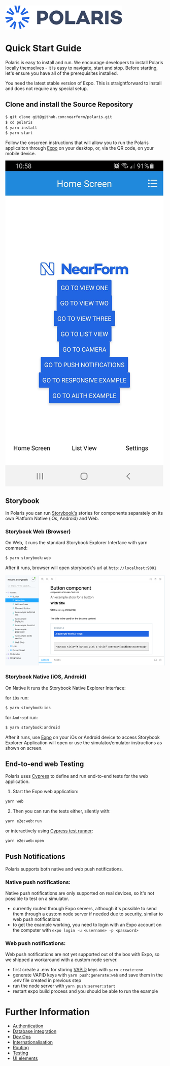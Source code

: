 ![Logo][logo]

# Quick Start Guide

Polaris is easy to install and run. We encourage developers to install Polaris locally themselves - it is easy to navigate, start and stop. Before starting, let's ensure you have all of the prerequisites installed.

You need the latest stable version of Expo. This is straightforward to install and does not require any special setup.

## Clone and install the Source Repository

```bash
$ git clone git@github.com:nearform/polaris.git
$ cd polaris
$ yarn install
$ yarn start
```

Follow the onscreen instructions that will allow you to run the Polaris applicaiton through [Expo] on your desktop, or, via the QR code, on your mobile device.

![polaris-homepage]

## Storybook

In Polaris you can run [Storybook's](polaris_UI.md) stories for components separately on its own Platform Native (iOs, Android) and Web.

### Storybook Web (Browser)

On Web, it runs the standard Storybook Explorer Interface with yarn command:

```bash
$ yarn storybook:web
```

After it runs, browser will open storybook's url at `http://localhost:9001`

![storybook-homepage]

### Storybook Native (iOS, Android)

On Native it runs the Storybook Native Explorer Interface:

for `iOs` run:

```bash
$ yarn storybook:ios
```

for `Android` run:

```bash
$ yarn storybook:android
```

After it runs, use [Expo] on your iOs or Android device to access Storybook Explorer Application will open or use the simulator/emulator instructions as shown on screen.

## End-to-end web Testing

Polaris uses [Cypress] to define and run end-to-end tests for the web application.

1. Start the Expo web application:

```sh
yarn web
```

2. Then you can run the tests either, silently with:

```sh
yarn e2e:web:run
```

or interactively using [Cypress test runner](https://docs.cypress.io/guides/core-concepts/test-runner.html#Overview):

```sh
yarn e2e:web:open
```

## Push Notifications

Polaris supports both native and web push notifications.

### Native push notifications:

Native push notifications are only supported on real devices, so it's not possible to test on a simulator.

- currently routed through Expo servers, although it's possible to send them through a custom node server if needed due to security, similar to web push notifications
- to get the example working, you need to login with an Expo account on the computer with `expo login -u <username> -p <password>`

### Web push notifications:

Web push notifications are not yet supported out of the box with Expo, so we shipped a workaround with a custom node server.

- first create a .env for storing [VAPID](https://tools.ietf.org/html/draft-ietf-webpush-vapid-04) keys with `yarn create:env`
- generate VAPID keys with `yarn push:generate:web` and save them in the .env file created in previous step
- run the node server with `yarn push:server:start`
- restart expo build process and you should be able to run the example

# Further Information

- [Authentication](../authentication.md)
- [Database integration](../databases.md)
- [Dev Ops](..//devops)
- [Internationalisation](../internationalisation.md)
- [Routing](../routing.md)
- [Testing](../testing.md)
- [UI elements](../polaris_UI.md)

<!-- Images -->

[logo]: ../img/Polaris_logo.svg
[polaris-homepage]: ../img/homescreen.jpg
[storybook-homepage]: ../img/storybook.jpg

<!-- External links -->

[cypress]: https://www.cypress.io/
[expo]: https://expo.io
